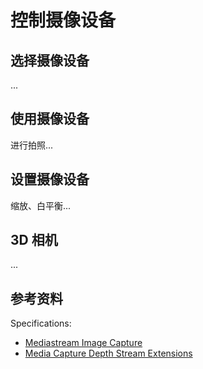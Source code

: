 # 控制摄像设备

## 选择摄像设备

...

## 使用摄像设备

进行拍照...

## 设置摄像设备

缩放、白平衡...

## 3D 相机

...

## 参考资料

Specifications:

- [Mediastream Image Capture](https://www.w3.org/TR/image-capture/)
- [Media Capture Depth Stream Extensions](https://www.w3.org/TR/mediacapture-depth/)